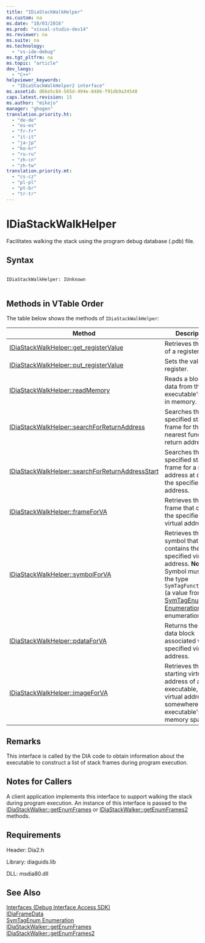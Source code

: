```yaml
---
title: "IDiaStackWalkHelper"
ms.custom: na
ms.date: "10/03/2016"
ms.prod: "visual-studio-dev14"
ms.reviewer: na
ms.suite: na
ms.technology: 
  - "vs-ide-debug"
ms.tgt_pltfrm: na
ms.topic: "article"
dev_langs: 
  - "C++"
helpviewer_keywords: 
  - "IDiaStackWalkHelper2 interface"
ms.assetid: d66e5c84-565d-494e-8486-f91db9a34548
caps.latest.revision: 15
ms.author: "mikejo"
manager: "ghogen"
translation.priority.ht: 
  - "de-de"
  - "es-es"
  - "fr-fr"
  - "it-it"
  - "ja-jp"
  - "ko-kr"
  - "ru-ru"
  - "zh-cn"
  - "zh-tw"
translation.priority.mt: 
  - "cs-cz"
  - "pl-pl"
  - "pt-br"
  - "tr-tr"
---
```

# IDiaStackWalkHelper
Facilitates walking the stack using the program debug database (.pdb) file.  
  
## Syntax  
  
```  
  
IDiaStackWalkHelper: IUnknown  
  
```  
  
## Methods in VTable Order  
 The table below shows the methods of `IDiaStackWalkHelper`:  
  
|Method|Description|  
|------------|-----------------|  
|[IDiaStackWalkHelper::get_registerValue](../VS_debugger/idiastackwalkhelper--get_registervalue.md)|Retrieves the value of a register.|  
|[IDiaStackWalkHelper::put_registerValue](../VS_debugger/idiastackwalkhelper--put_registervalue.md)|Sets the value of a register.|  
|[IDiaStackWalkHelper::readMemory](../VS_debugger/idiastackwalkhelper--readmemory.md)|Reads a block of data from the executable's image in memory.|  
|[IDiaStackWalkHelper::searchForReturnAddress](../VS_debugger/idiastackwalkhelper--searchforreturnaddress.md)|Searches the specified stack frame for the nearest function return address.|  
|[IDiaStackWalkHelper::searchForReturnAddressStart](../VS_debugger/idiastackwalkhelper--searchforreturnaddressstart.md)|Searches the specified stack frame for a return address at or near the specified stack address.|  
|[IDiaStackWalkHelper::frameForVA](../VS_debugger/idiastackwalkhelper--frameforva.md)|Retrieves the stack frame that contains the specified virtual address.|  
|[IDiaStackWalkHelper::symbolForVA](../VS_debugger/idiastackwalkhelper--symbolforva.md)|Retrieves the symbol that contains the specified virtual address. **Note:**  Symbol must have the type `SymTagFunctionType` (a value from the [SymTagEnum Enumeration](../VS_debugger/symtagenum.md) enumeration).|  
|[IDiaStackWalkHelper::pdataForVA](../VS_debugger/idiastackwalkhelper--pdataforva.md)|Returns the PDATA data block  associated with the specified virtual address.|  
|[IDiaStackWalkHelper::imageForVA](../VS_debugger/idiastackwalkhelper--imageforva.md)|Retrieves the starting virtual address of an executable, given a virtual address somewhere in the executable's memory space.|  
  
## Remarks  
 This interface is called by the DIA code to obtain information about the executable to construct a list of stack frames during program execution.  
  
## Notes for Callers  
 A client application implements this interface to support walking the stack during program execution. An instance of this interface is passed to the [IDiaStackWalker::getEnumFrames](../VS_debugger/idiastackwalker--getenumframes.md) or [IDiaStackWalker::getEnumFrames2](../VS_debugger/idiastackwalker--getenumframes2.md) methods.  
  
## Requirements  
 Header: Dia2.h  
  
 Library: diaguids.lib  
  
 DLL: msdia80.dll  
  
## See Also  
 [Interfaces (Debug Interface Access SDK)](../VS_debugger/interfaces--debug-interface-access-sdk-.md)   
 [IDiaFrameData](../VS_debugger/idiaframedata.md)   
 [SymTagEnum Enumeration](../VS_debugger/symtagenum.md)   
 [IDiaStackWalker::getEnumFrames](../VS_debugger/idiastackwalker--getenumframes.md)   
 [IDiaStackWalker::getEnumFrames2](../VS_debugger/idiastackwalker--getenumframes2.md)